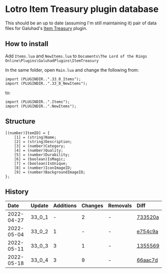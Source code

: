 # Lotro Item Treasury plugin database

This should be an up to date (assuming I'm still maintaining it) pair of data files for Galuhad's [Item Treasury](https://www.lotrointerface.com/downloads/info870-ItemTreasury.html) plugin.

## How to install
Add `Items.lua` and `NewItems.lua` to `Documents\The Lord of the Rings Online\Plugins\GaluhadPlugins\ItemTreasury`

In the same folder, open `Main.lua` and change the following from:
```
import (PLUGINDIR..".33_0_Items");
import (PLUGINDIR..".33_0_NewItems");
```
to:
```
import (PLUGINDIR..".Items");
import (PLUGINDIR..".NewItems");
```

## Structure
```
[(number)ItemID] = {
	[1] = (string)Name;
	[2] = (string)Description;
	[3] = (number)Category;
	[4] = (number)Quality;
	[5] = (number)Durability;
	[6] = (boolean)IsMagic;
	[7] = (boolean)IsUnique;
	[8] = (number)IconImageID;
	[9] = (number)BackgroundImageID;
};
```

## History
| Date          | Update        | Additions     | Changes       | Removals      | Diff                                                                      |
| :------------ | :------------ | :------------ | :------------ | :------------ | :------------------------------------------------------------------------ |
| 2022-04-27    | 33_0_1        | -             | 2             | -             | [733520a](https://github.com/dt192/item-treasury-database/commit/733520a) |
| 2022-05-04    | 33_0_2        | 1             | -             | -             | [e754c9a](https://github.com/dt192/item-treasury-database/commit/e754c9a) |
| 2022-05-11    | 33_0_3        | 3             | 1             | -             | [1355569](https://github.com/dt192/item-treasury-database/commit/1355569) |
| 2022-05-18    | 33_0_4        | 3             | 9             | -             | [66aac7d](https://github.com/dt192/item-treasury-database/commit/66aac7d) |